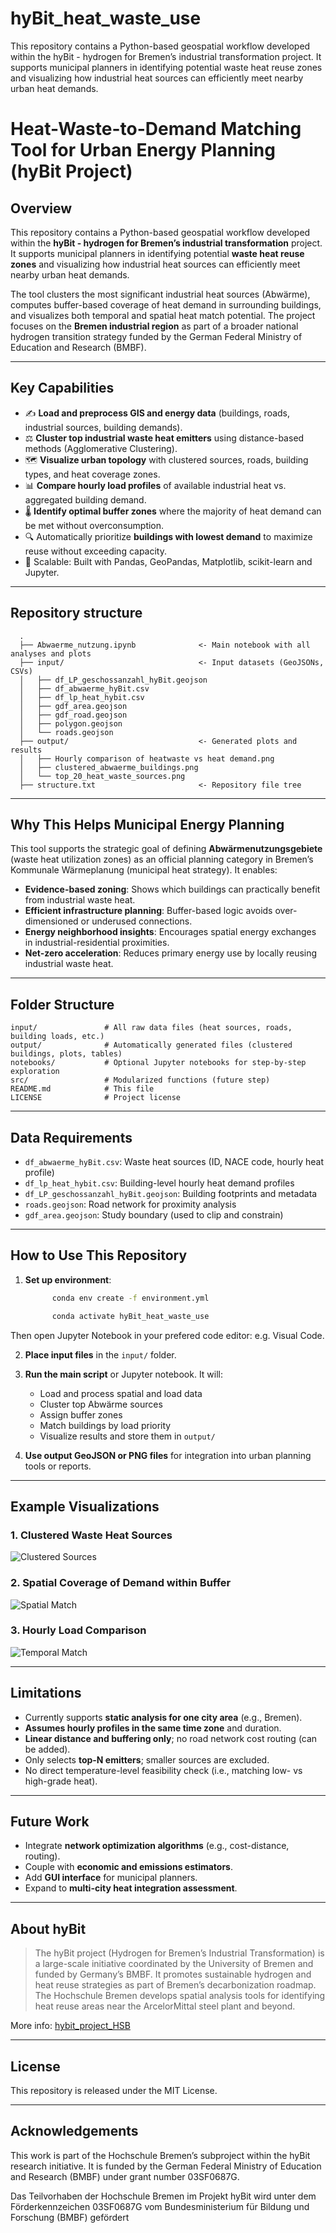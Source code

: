 # hyBit_heat_waste_use
This repository contains a Python-based geospatial workflow developed within the hyBit - hydrogen for Bremen’s industrial transformation project. It supports municipal planners in identifying potential waste heat reuse zones and visualizing how industrial heat sources can efficiently meet nearby urban heat demands.

# Heat-Waste-to-Demand Matching Tool for Urban Energy Planning (hyBit Project)

## Overview

This repository contains a Python-based geospatial workflow developed within the **hyBit - hydrogen for Bremen’s industrial transformation** project. It supports municipal planners in identifying potential **waste heat reuse zones** and visualizing how industrial heat sources can efficiently meet nearby urban heat demands.

The tool clusters the most significant industrial heat sources (Abwärme), computes buffer-based coverage of heat demand in surrounding buildings, and visualizes both temporal and spatial heat match potential. The project focuses on the **Bremen industrial region** as part of a broader national hydrogen transition strategy funded by the German Federal Ministry of Education and Research (BMBF).

---

## Key Capabilities

* ✍️ **Load and preprocess GIS and energy data** (buildings, roads, industrial sources, building demands).
* ⚖️ **Cluster top industrial waste heat emitters** using distance-based methods (Agglomerative Clustering).
* 🗺️ **Visualize urban topology** with clustered sources, roads, building types, and heat coverage zones.
* 📊 **Compare hourly load profiles** of available industrial heat vs. aggregated building demand.
* 🌡️ **Identify optimal buffer zones** where the majority of heat demand can be met without overconsumption.
* 🔍 Automatically prioritize **buildings with lowest demand** to maximize reuse without exceeding capacity.
* 🔧 Scalable: Built with Pandas, GeoPandas, Matplotlib, scikit-learn and Jupyter.

---
## Repository structure
      .
      ├── Abwaerme_nutzung.ipynb              <- Main notebook with all analyses and plots
      ├── input/                              <- Input datasets (GeoJSONs, CSVs)
      │   ├── df_LP_geschossanzahl_hyBit.geojson
      │   ├── df_abwaerme_hyBit.csv
      │   ├── df_lp_heat_hybit.csv
      │   ├── gdf_area.geojson
      │   ├── gdf_road.geojson
      │   ├── polygon.geojson
      │   └── roads.geojson
      ├── output/                             <- Generated plots and results
      │   ├── Hourly comparison of heatwaste vs heat demand.png
      │   ├── clustered_abwaerme_buildings.png
      │   └── top_20_heat_waste_sources.png
      ├── structure.txt                       <- Repository file tree



---

## Why This Helps Municipal Energy Planning

This tool supports the strategic goal of defining **Abwärmenutzungsgebiete** (waste heat utilization zones) as an official planning category in Bremen’s Kommunale Wärmeplanung (municipal heat strategy). It enables:

* **Evidence-based zoning**: Shows which buildings can practically benefit from industrial waste heat.
* **Efficient infrastructure planning**: Buffer-based logic avoids over-dimensioned or underused connections.
* **Energy neighborhood insights**: Encourages spatial energy exchanges in industrial-residential proximities.
* **Net-zero acceleration**: Reduces primary energy use by locally reusing industrial waste heat.

---

## Folder Structure

```
input/               # All raw data files (heat sources, roads, building loads, etc.)
output/              # Automatically generated files (clustered buildings, plots, tables)
notebooks/           # Optional Jupyter notebooks for step-by-step exploration
src/                 # Modularized functions (future step)
README.md            # This file
LICENSE              # Project license
```

---

## Data Requirements

* `df_abwaerme_hyBit.csv`: Waste heat sources (ID, NACE code, hourly heat profile)
* `df_lp_heat_hybit.csv`: Building-level hourly heat demand profiles
* `df_LP_geschossanzahl_hyBit.geojson`: Building footprints and metadata
* `roads.geojson`: Road network for proximity analysis
* `gdf_area.geojson`: Study boundary (used to clip and constrain)

---

## How to Use This Repository

1. **Set up environment**:

   ```bash
         conda env create -f environment.yml
   ```
   ```bash
         conda activate hyBit_heat_waste_use
   ```
Then open Jupyter Notebook in your prefered code editor: e.g. Visual Code.


2. **Place input files** in the `input/` folder.

3. **Run the main script** or Jupyter notebook. It will:

   * Load and process spatial and load data
   * Cluster top Abwärme sources
   * Assign buffer zones
   * Match buildings by load priority
   * Visualize results and store them in `output/`

4. **Use output GeoJSON or PNG files** for integration into urban planning tools or reports.

---

## Example Visualizations

### 1. Clustered Waste Heat Sources

![Clustered Sources](output/clustered_abwaerme_buildings.png)

### 2. Spatial Coverage of Demand within Buffer

![Spatial Match](output/covered_demand_buildings_cluster_0.png)

### 3. Hourly Load Comparison

![Temporal Match](output/abwaerme_vs_demand.png)

---

## Limitations

* Currently supports **static analysis for one city area** (e.g., Bremen).
* **Assumes hourly profiles in the same time zone** and duration.
* **Linear distance and buffering only**; no road network cost routing (can be added).
* Only selects **top-N emitters**; smaller sources are excluded.
* No direct temperature-level feasibility check (i.e., matching low- vs high-grade heat).

---

## Future Work

* Integrate **network optimization algorithms** (e.g., cost-distance, routing).
* Couple with **economic and emissions estimators**.
* Add **GUI interface** for municipal planners.
* Expand to **multi-city heat integration assessment**.

---

## About hyBit

> The hyBit project (Hydrogen for Bremen’s Industrial Transformation) is a large-scale initiative coordinated by the University of Bremen and funded by Germany’s BMBF. It promotes sustainable hydrogen and heat reuse strategies as part of Bremen’s decarbonization roadmap. The Hochschule Bremen develops spatial analysis tools for identifying heat reuse areas near the ArcelorMittal steel plant and beyond.

More info: [hybit_project_HSB](https://www.hs-bremen.de/forschen/forschungs-und-transferprofil/forschungsprojekt/verbundvorhaben-hybit-hydrogen-for-bremens-industrial-transformation/)

---

## License

This repository is released under the MIT License.

---

## Acknowledgements

This work is part of the Hochschule Bremen’s subproject within the hyBit research initiative. It is funded by the German Federal Ministry of Education and Research (BMBF) under grant number 03SF0687G.

Das Teilvorhaben der Hochschule Bremen im Projekt hyBit wird unter dem Förderkennzeichen 03SF0687G vom Bundesministerium für Bildung und Forschung (BMBF) gefördert

